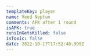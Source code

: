 ```yaml
---
templateKey: player
name: Veed Neptun
comments: AFK after 1 round
isAFK: true
runsInGetsKilled: false
isToxic: false
date: 2022-10-17T17:52:48.999Z
---
```

